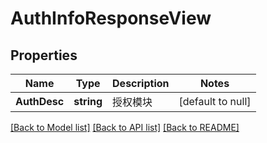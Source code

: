 # AuthInfoResponseView

## Properties
Name | Type | Description | Notes
------------ | ------------- | ------------- | -------------
**AuthDesc** | **string** | 授权模块 | [default to null]

[[Back to Model list]](../README.md#documentation-for-models) [[Back to API list]](../README.md#documentation-for-api-endpoints) [[Back to README]](../README.md)


